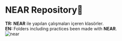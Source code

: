 # NEAR Repository💫
<b>TR: </b><b>NEAR</b> ile yapılan çalışmaları içeren klasörler.<br>
<b>EN: </b>Folders including practices been made with <b>NEAR</b>.<br>
![near](https://user-images.githubusercontent.com/109991448/209450265-5222ffb5-7f63-412b-84aa-f550d4965a88.jpg)


